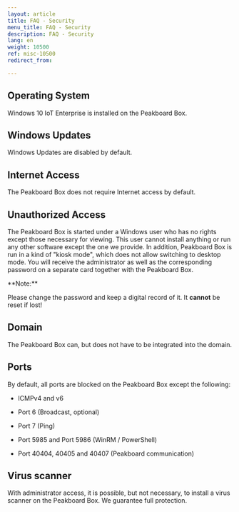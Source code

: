```yaml
---
layout: article
title: FAQ - Security
menu_title: FAQ - Security
description: FAQ - Security
lang: en
weight: 10500
ref: misc-10500
redirect_from:

---
```


## Operating System
Windows 10 IoT Enterprise is installed on the Peakboard Box.

## Windows Updates
Windows Updates are disabled by default.  

## Internet Access
The Peakboard Box does not require Internet access by default.

## Unauthorized Access
The Peakboard Box is started under a Windows user who has no rights except those necessary for viewing. 
This user cannot install anything or run any other software except the one we provide.
In addition, Peakboard Box is run in a kind of "kiosk mode", which does not allow switching to desktop mode.
You will receive the administrator as well as the corresponding password on a separate card together with the Peakboard Box. 
<div class="box-warning" markdown="1">
**Note:** 

Please change the password and keep a digital record of it. It **cannot** be reset if lost!
</div>

## Domain

The Peakboard Box can, but does not have to be integrated into the domain.  

## Ports
By default, all ports are blocked on the Peakboard Box except the following:  

* ICMPv4 and v6  

* Port 6 (Broadcast, optional)  

* Port 7 (Ping)  

* Port 5985 and Port 5986 (WinRM / PowerShell)   

* Port 40404, 40405 and 40407 (Peakboard communication)  

## Virus scanner
With administrator access, it is possible, but not necessary, to install a virus scanner on the Peakboard Box. 
We guarantee full protection.